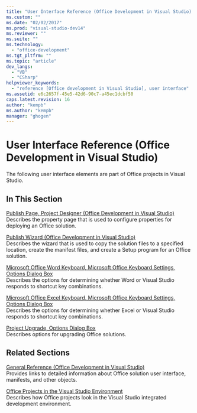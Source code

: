 ```yaml
---
title: "User Interface Reference (Office Development in Visual Studio) | Microsoft Docs"
ms.custom: ""
ms.date: "02/02/2017"
ms.prod: "visual-studio-dev14"
ms.reviewer: ""
ms.suite: ""
ms.technology: 
  - "office-development"
ms.tgt_pltfrm: ""
ms.topic: "article"
dev_langs: 
  - "VB"
  - "CSharp"
helpviewer_keywords: 
  - "reference [Office development in Visual Studio], user interface"
ms.assetid: e6c2657f-45e5-42d6-90c7-a45ec1dcbf50
caps.latest.revision: 16
author: "kempb"
ms.author: "kempb"
manager: "ghogen"
---
```

# User Interface Reference (Office Development in Visual Studio)
  The following user interface elements are part of Office projects in Visual Studio.  
  
## In This Section  
 [Publish Page, Project Designer &#40;Office Development in Visual Studio&#41;](../vsto/publish-page-project-designer-office-development-in-visual-studio.md)  
 Describes the property page that is used to configure properties for deploying an Office solution.  
  
 [Publish Wizard &#40;Office Development in Visual Studio&#41;](../vsto/publish-wizard-office-development-in-visual-studio.md)  
 Describes the wizard that is used to copy the solution files to a specified location, create the manifest files, and create a Setup program for an Office solution.  
  
 [Microsoft Office Word Keyboard, Microsoft Office Keyboard Settings, Options Dialog Box](../vsto/microsoft-office-word-keyboard-microsoft-office-keyboard-settings-options-dialog-box.md)  
 Describes the options for determining whether Word or Visual Studio responds to shortcut key combinations.  
  
 [Microsoft Office Excel Keyboard, Microsoft Office Keyboard Settings, Options Dialog Box](../vsto/microsoft-office-excel-keyboard-microsoft-office-keyboard-settings-options-dialog-box.md)  
 Describes the options for determining whether Excel or Visual Studio responds to shortcut key combinations.  
  
 [Project Upgrade, Options Dialog Box](../vsto/project-upgrade-options-dialog-box.md)  
 Describes options for upgrading Office solutions.  
  
## Related Sections  
 [General Reference &#40;Office Development in Visual Studio&#41;](../vsto/general-reference-office-development-in-visual-studio.md)  
 Provides links to detailed information about Office solution user interface, manifests, and other objects.  
  
 [Office Projects in the Visual Studio Environment](../vsto/office-projects-in-the-visual-studio-environment.md)  
 Describes how Office projects look in the Visual Studio integrated development environment.  
  
  